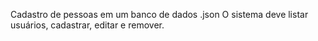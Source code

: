 Cadastro de pessoas em um banco de dados .json
O sistema deve listar usuários, cadastrar, editar e remover.